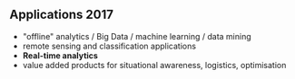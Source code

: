 ## Applications 2017 

* "offline" analytics / Big Data / machine learning / data mining
 * remote sensing and classification applications
* **Real-time analytics**
 * value added products for situational awareness, logistics, optimisation

